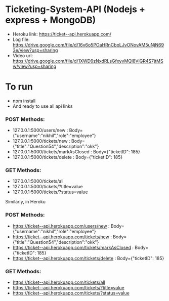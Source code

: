 # Ticketing-System-API (Nodejs + express + MongoDB)

- Heroku link: https://ticket--api.herokuapp.com/
- Log file: https://drive.google.com/file/d/16v6o5POaHRnCboLJvONovAM5uNjN693e/view?usp=sharing
- Video url: https://drive.google.com/file/d/1XWD9zNxdRLsGfxyvMQl8ViGR4S7jtMSw/view?usp=sharing


# To run
- npm install
- And ready to use all api links 

### POST Methods:
- 127.0.0.1:5000/users/new : Body={"username":"nikhil","role":"employee"}
- 127.0.0.1:5000/tickets/new : Body={"title":"Question54","description":"okk"}
- 127.0.0.1:5000/tickets/markAsClosed : Body={"ticketID": 185}
- 127.0.0.1:5000/tickets/delete : Body={"ticketID": 185}

### GET Methods:
- 127.0.0.1:5000/tickets/all
- 127.0.0.1:5000/tickets/?title=value
- 127.0.0.1:5000/tickets/?status=value

Similarly, in Heroku
### POST Methods:
- https://ticket--api.herokuapp.com/users/new : Body={"username":"nikhil","role":"employee"}
- https://ticket--api.herokuapp.com/tickets/new : Body={"title":"Question54","description":"okk"}
- https://ticket--api.herokuapp.com/tickets/markAsClosed : Body={"ticketID": 185}
- https://ticket--api.herokuapp.com/tickets/delete : Body={"ticketID": 185}

### GET Methods:
- https://ticket--api.herokuapp.com/tickets/all
- https://ticket--api.herokuapp.com/tickets/?title=value
- https://ticket--api.herokuapp.com/tickets/?status=value
